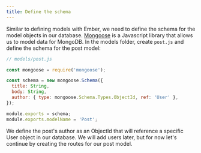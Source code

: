 ```yaml
---
title: Define the schema
---
```


Similar to defining models with Ember, we need to define the schema for the model objects in our database. [Mongoose](http://mongoosejs.com/index.html) is a Javascript library that allows us to model data for MongoDB. In the models folder, create `post.js` and define the schema for the post model:

```javascript
// models/post.js

const mongoose = require('mongoose');

const schema = new mongoose.Schema({
  title: String,
  body: String,
  author: { type: mongoose.Schema.Types.ObjectId, ref: 'User' },
});

module.exports = schema;
module.exports.modelName = 'Post';
```

We define the post's author as an ObjectId that will reference a specific User object in our database. We will add users later, but for now let's continue by creating the routes for our post model.
